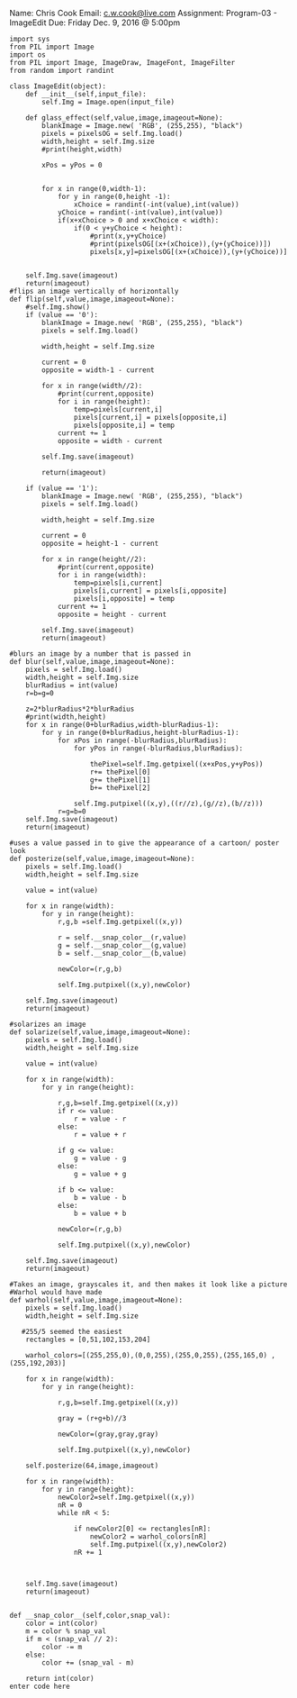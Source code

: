 Name: Chris Cook
Email: c.w.cook@live.com
Assignment: Program-03 - ImageEdit
Due: Friday Dec. 9, 2016 @ 5:00pm


    import sys
    from PIL import Image
    import os
    from PIL import Image, ImageDraw, ImageFont, ImageFilter
    from random import randint
    
    class ImageEdit(object):
        def __init__(self,input_file):
            self.Img = Image.open(input_file)
        
        def glass_effect(self,value,image,imageout=None):
            blankImage = Image.new( 'RGB', (255,255), "black")
            pixels = pixelsOG = self.Img.load()
            width,height = self.Img.size  
            #print(height,width)		
            		
            xPos = yPos = 0
    		
    
            for x in range(0,width-1):
                for y in range(0,height -1):
                    xChoice = randint(-int(value),int(value))
                yChoice = randint(-int(value),int(value))
                if(x+xChoice > 0 and x+xChoice < width):
                    if(0 < y+yChoice < height):
                        #print(x,y+yChoice)
                        #print(pixelsOG[(x+(xChoice)),(y+(yChoice))])
                        pixels[x,y]=pixelsOG[(x+(xChoice)),(y+(yChoice))]
                        
           
        self.Img.save(imageout)
        return(imageout)
	#flips an image vertically of horizontally
    def flip(self,value,image,imageout=None):
        #self.Img.show()
        if (value == '0'):
            blankImage = Image.new( 'RGB', (255,255), "black")
            pixels = self.Img.load()
	
            width,height = self.Img.size
			
            current = 0
            opposite = width-1 - current	
			
            for x in range(width//2):
                #print(current,opposite)
                for i in range(height):
                    temp=pixels[current,i]
                    pixels[current,i] = pixels[opposite,i]
                    pixels[opposite,i] = temp
                current += 1
                opposite = width - current
        
            self.Img.save(imageout)
            
            return(imageout)
			
        if (value == '1'):
            blankImage = Image.new( 'RGB', (255,255), "black")
            pixels = self.Img.load()
	
            width,height = self.Img.size
			
            current = 0
            opposite = height-1 - current	
			
            for x in range(height//2):
                #print(current,opposite)
                for i in range(width):
                    temp=pixels[i,current]
                    pixels[i,current] = pixels[i,opposite]
                    pixels[i,opposite] = temp
                current += 1
                opposite = height - current
        
            self.Img.save(imageout)
            return(imageout)
		
	#blurs an image by a number that is passed in
    def blur(self,value,image,imageout=None):
        pixels = self.Img.load()
        width,height = self.Img.size     
        blurRadius = int(value)
        r=b=g=0
		
        z=2*blurRadius*2*blurRadius
        #print(width,height)
        for x in range(0+blurRadius,width-blurRadius-1):
            for y in range(0+blurRadius,height-blurRadius-1):
                for xPos in range(-blurRadius,blurRadius):
                    for yPos in range(-blurRadius,blurRadius):
                        
                        thePixel=self.Img.getpixel((x+xPos,y+yPos))
                        r+= thePixel[0]
                        g+= thePixel[1]
                        b+= thePixel[2]
			
                    self.Img.putpixel((x,y),((r//z),(g//z),(b//z)))
                r=g=b=0   
        self.Img.save(imageout)
        return(imageout)
        
	#uses a value passed in to give the appearance of a cartoon/ poster look
    def posterize(self,value,image,imageout=None):
        pixels = self.Img.load()
        width,height = self.Img.size
		
        value = int(value)
       
        for x in range(width):
            for y in range(height):
                r,g,b =self.Img.getpixel((x,y))
                
                r = self.__snap_color__(r,value)
                g = self.__snap_color__(g,value)
                b = self.__snap_color__(b,value)
				
                newColor=(r,g,b)
				
                self.Img.putpixel((x,y),newColor)
				
        self.Img.save(imageout)
        return(imageout)
        
	#solarizes an image 
    def solarize(self,value,image,imageout=None):
        pixels = self.Img.load()
        width,height = self.Img.size
		
        value = int(value)
		
        for x in range(width):
            for y in range(height):
                
                r,g,b=self.Img.getpixel((x,y))
                if r <= value:
                    r = value - r
                else: 
                    r = value + r
					
                if g <= value:
                    g = value - g
                else: 
                    g = value + g
					
                if b <= value:
                    b = value - b
                else: 
                    b = value + b
				
                newColor=(r,g,b)

                self.Img.putpixel((x,y),newColor)				
		
        self.Img.save(imageout)
        return(imageout)
        
	#Takes an image, grayscales it, and then makes it look like a picture 
	#Warhol would have made
    def warhol(self,value,image,imageout=None):
        pixels = self.Img.load()
        width,height = self.Img.size
       
	   #255/5 seemed the easiest
        rectangles = [0,51,102,153,204]
	
        warhol_colors=[(255,255,0),(0,0,255),(255,0,255),(255,165,0) ,(255,192,203)]
		
        for x in range(width):
            for y in range(height):
                
                r,g,b=self.Img.getpixel((x,y))
				
                gray = (r+g+b)//3
				
                newColor=(gray,gray,gray)

                self.Img.putpixel((x,y),newColor)
                    
        self.posterize(64,image,imageout)
				
        for x in range(width):
            for y in range(height):
                newColor2=self.Img.getpixel((x,y))
                nR = 0
                while nR < 5:
                    
                    if newColor2[0] <= rectangles[nR]:
                        newColor2 = warhol_colors[nR]
                        self.Img.putpixel((x,y),newColor2)
                    nR += 1
                        
        
        
        self.Img.save(imageout)
        return(imageout)

		
    def __snap_color__(self,color,snap_val):
        color = int(color)
        m = color % snap_val
        if m < (snap_val // 2):
            color -= m
        else:
            color += (snap_val - m)
                    
        return int(color)
    enter code here
